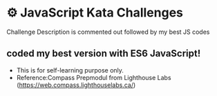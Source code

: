 # ⚙️ JavaScript Kata Challenges

Challenge Description is commented out followed by my best JS codes

## coded my best version with ES6 JavaScript!

- This is for self-learning purpose only.
- Reference:Compass Prepmodul from Lighthouse Labs (https://web.compass.lighthouselabs.ca/)
